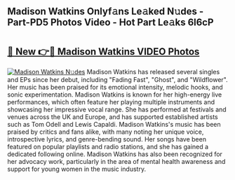 ## Madison Watkins Onlyf𝚊ns Le𝚊ked N𝚞des - Part-PD5 Photos Video - Hot Part Le𝚊ks 6l6cP

# <h2><a href="http://ab47600.deff.icu/?id=Madison+Watkins">🔗 New 👉🔴 Madison Watkins VIDEO Photos</a></h2>

[![Madison Watkins N𝚞des](https://i.imgur.com/rIISA9y.gif)](http://ab47600.deff.icu/?id=Madison+Watkins)
Madison Watkins has released several singles and EPs since her debut, including "Fading Fast", "Ghost", and "Wildflower". Her music has been praised for its emotional intensity, melodic hooks, and sonic experimentation. Madison Watkins is known for her high-energy live performances, which often feature her playing multiple instruments and showcasing her impressive vocal range. She has performed at festivals and venues across the UK and Europe, and has supported established artists such as Tom Odell and Lewis Capaldi. Madison Watkins's music has been praised by critics and fans alike, with many noting her unique voice, introspective lyrics, and genre-bending sound. Her songs have been featured on popular playlists and radio stations, and she has gained a dedicated following online. Madison Watkins has also been recognized for her advocacy work, particularly in the area of mental health awareness and support for young women in the music industry.
